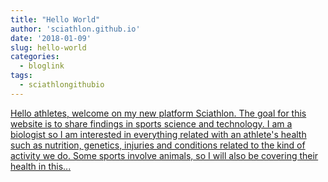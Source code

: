 ```yaml
---
title: "Hello World"
author: 'sciathlon.github.io'
date: '2018-01-09'
slug: hello-world
categories:
  - bloglink
tags:
  - sciathlongithubio
---
```


[Hello athletes, welcome on my new platform Sciathlon. The goal for this website is to share findings in sports science and technology. I am a biologist so I am interested in everything related with an athlete's health such as nutrition, genetics, injuries and conditions related to the kind of activity we do. Some sports involve animals, so I will also be covering their health in this...<click to read more>](https://Sciathlon.github.io/post/hello-world/)

